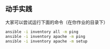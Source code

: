 ##  动手实践

大家可以尝试运行下面的命令（在你作业的目录下）

```bash
ansible -i inventory all -m ping
ansible -i inventory apache -m ping
ansible -i inventory apache -m setup
```
